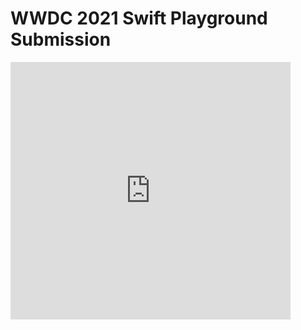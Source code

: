 # WWDC 2021 Swift Playground Submission

<iframe width="448" height="412" src="https://public.com/stocks/AAPL/embed" frameborder="0" allow="encrypted-media" allowfullscreen allowtransparency></iframe>
